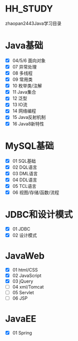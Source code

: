 # HH_STUDY
zhaopan2443Java学习目录
# Java基础
- [x] 04/5/6 面向对象
- [x] 07 异常处理
- [x] 08 多线程
- [x] 09 常用类
- [x] 10 枚举类/注解
- [x] 11 Java集合
- [x] 12 泛型
- [x] 13 IO流
- [x] 14 网络编程
- [x] 15 Java反射机制
- [x] 16 Java8新特性
# MySQL基础
- [x] 01 SQL基础
- [x] 02 DQL语言
- [x] 03 DML语言
- [x] 04 DDL语言
- [x] 05 TCL语言
- [x] 06 视图/存储/函数/流程
# JDBC和设计模式
- [x] 01 JDBC
- [x] 02 设计模式
# JavaWeb
- [x] 01 html/CSS
- [x] 02 JavaScript
- [x] 03 jQuery
- [ ] 04 xml/Tomcat
- [ ] 05 Servlet
- [ ] 06 JSP
# JavaEE
- [x] 01 Spring



